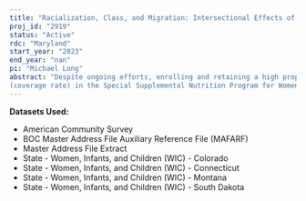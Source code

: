 ```yaml
---
title: "Racialization, Class, and Migration: Intersectional Effects of Structural Discrimination on Child Access to WIC"
proj_id: "2919"
status: "Active"
rdc: "Maryland"
start_year: "2023"
end_year: "nan"
pi: "Michael Long"
abstract: "Despite ongoing efforts, enrolling and retaining a high proportion of eligible participants 
(coverage rate) in the Special Supplemental Nutrition Program for Women, Infants, and Children (WIC) has eluded federal administrators and their state partners for decades. In 2019 only 45% of children aged 1-4 years eligible for WIC nationally participated in the program. We will achieve two primary aims in this project. First, we will use WIC microdata from six states (2012-2022) and 5-year estimates from the American Community Survey (2012-2022) to estimate undercount-corrected, state-level WIC coverage rates by age and race/ethnicity. Second, we will use a generalized linear mixed model (GLMM) to model participation counts at the census tract level accounting for spatial measures of discrimination that address the intersectional experience of race, class, and migration."
---
```


**Datasets Used:**

  - American Community Survey 
  - BOC Master Address File Auxiliary Reference File (MAFARF) 
  - Master Address File Extract 
  - State - Women, Infants, and Children (WIC) - Colorado 
  - State - Women, Infants, and Children (WIC) - Connecticut 
  - State - Women, Infants, and Children (WIC) - Montana 
  - State - Women, Infants, and Children (WIC) - South Dakota 

